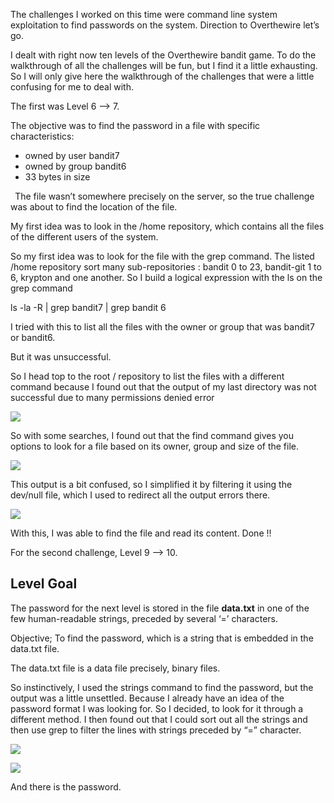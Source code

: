 ﻿The challenges I worked on this time were command line system exploitation to find passwords on the system. Direction to Overthewire let’s go.

I dealt with right now ten levels of the Overthewire bandit game. To do the walkthrough of all the challenges will be fun, but I find it a little exhausting.  So I will only give here the walkthrough of the challenges that were a little confusing for me to deal with. 

The first was Level 6 —> 7.

The objective was to find the password in a file with specific characteristics:

- owned by user bandit7
- owned by group bandit6
- 33 bytes in size

` `The file wasn’t somewhere precisely on the server, so the true challenge was about to find the location of the file. 

My first idea was to look in the /home repository, which contains all the files of the different users of the system.

So my first idea was to look for the file with the grep command. The listed /home repository sort many sub-repositories : bandit 0 to 23, bandit-git 1 to 6, krypton and one another.  So I build a logical expression   with the ls on the grep command 

ls -la -R | grep bandit7 | grep bandit 6

I tried with this to list all the files with the owner or group that was bandit7 or bandit6.

But it was unsuccessful.

So I head top to the root  / repository to list the files with a different command because I found out that the output of my last directory was not successful due to many permissions denied error 

![](Aspose.Words.5b806ef8-727a-4cd1-a4db-6f1d209808ff.001.png)

So with some searches, I found out that the find command gives you options to look for a file based on its owner, group and size of the file.

![](Aspose.Words.5b806ef8-727a-4cd1-a4db-6f1d209808ff.002.png)

This output is a bit confused, so I simplified it by filtering it using the dev/null file, which I used to redirect all the output errors there.

![](Aspose.Words.5b806ef8-727a-4cd1-a4db-6f1d209808ff.003.png)

With this, I was able to find the file and read its content. Done  !!


For the second challenge, Level 9 —> 10.

## <a name="_xb5yegyfgcne"></a>Level Goal
The password for the next level is stored in the file **data.txt** in one of the few human-readable strings, preceded by several ‘=’ characters.


Objective; To find the password, which is a string that is embedded in the data.txt file.

The data.txt file is a data file precisely, binary files.

So instinctively, I used the strings command to find the password, but the output was a little unsettled. Because I already have an idea of the password format I was looking for.  So I decided, to look for it through a different method. I then found out that I could sort out all the strings and then use grep to filter the lines with strings preceded by “=” character.

![](Aspose.Words.5b806ef8-727a-4cd1-a4db-6f1d209808ff.004.png)

![](Aspose.Words.5b806ef8-727a-4cd1-a4db-6f1d209808ff.005.png)

And there is the password.
